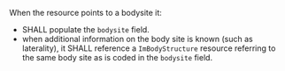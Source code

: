 When the resource points to a bodysite it:

* SHALL populate the `bodysite` field.
* when additional information on the body site is known (such as laterality), it SHALL reference a `ImBodyStructure` resource referring to the same body site as is coded in the `bodysite` field.

